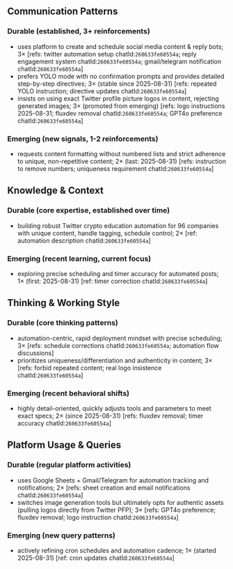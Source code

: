 ## Communication Patterns
### Durable (established, 3+ reinforcements)
- uses platform to create and schedule social media content & reply bots; 3× [refs: twitter automation setup chatId:`260633fe60554a`; reply engagement system chatId:`260633fe60554a`; gmail/telegram notification chatId:`260633fe60554a`]
- prefers YOLO mode with no confirmation prompts and provides detailed step-by-step directives; 3× (stable since 2025-08-31) [refs: repeated YOLO instruction; directive updates chatId:`260633fe60554a`]
- insists on using exact Twitter profile picture logos in content, rejecting generated images; 3× (promoted from emerging) [refs: logo instructions 2025-08-31; fluxdev removal chatId:`260633fe60554a`; GPT4o preference chatId:`260633fe60554a`]

### Emerging (new signals, 1-2 reinforcements)
- requests content formatting without numbered lists and strict adherence to unique, non-repetitive content; 2× (last: 2025-08-31) [refs: instruction to remove numbers; uniqueness requirement chatId:`260633fe60554a`]

## Knowledge & Context
### Durable (core expertise, established over time)
- building robust Twitter crypto education automation for 96 companies with unique content, handle tagging, schedule control; 2× [ref: automation description chatId:`260633fe60554a`]

### Emerging (recent learning, current focus)
- exploring precise scheduling and timer accuracy for automated posts; 1× (first: 2025-08-31) [ref: timer correction chatId:`260633fe60554a`]

## Thinking & Working Style
### Durable (core thinking patterns)
- automation-centric, rapid deployment mindset with precise scheduling; 3× [refs: schedule corrections chatId:`260633fe60554a`; automation flow discussions]
- prioritizes uniqueness/differentiation and authenticity in content; 3× [refs: forbid repeated content; real logo insistence chatId:`260633fe60554a`]

### Emerging (recent behavioral shifts)
- highly detail-oriented, quickly adjusts tools and parameters to meet exact specs; 2× (since 2025-08-31) [refs: fluxdev removal; timer accuracy chatId:`260633fe60554a`]

## Platform Usage & Queries
### Durable (regular platform activities)
- uses Google Sheets + Gmail/Telegram for automation tracking and notifications; 2× [refs: sheet creation and email notifications chatId:`260633fe60554a`]
- switches image generation tools but ultimately opts for authentic assets (pulling logos directly from Twitter PFP); 3× [refs: GPT4o preference; fluxdev removal; logo instruction chatId:`260633fe60554a`]

### Emerging (new query patterns)
- actively refining cron schedules and automation cadence; 1× (started 2025-08-31) [ref: cron updates chatId:`260633fe60554a`]